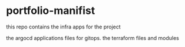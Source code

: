 # portfolio-manifist
this repo contains the infra apps for the project <br>

the argocd applications files for gitops. the terraform files and modules
